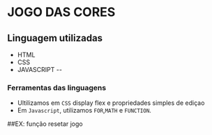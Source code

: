 # JOGO DAS CORES

## Linguagem utilizadas
- HTML
- CSS
- JAVASCRIPT 
--
### Ferramentas das linguagens

- Ultilizamos em `CSS` display flex e propriedades simples de ediçao 
- Em `Javascript`, utilizamos `FOR`,`MATH` e `FUNCTION`.

##EX: função resetar jogo

~~~




~~~
